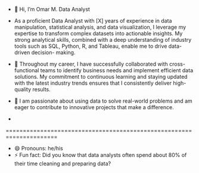 - 👋 Hi, I’m Omar M. Data Analyst
  
- As a proficient Data Analyst with [X] years of experience in data manipulation, statistical analysis, and data visualization, I leverage my expertise to transform complex datasets into       actionable insights. My strong analytical skills, combined with a deep understanding of industry tools such as SQL, Python, R, and Tableau, enable me to drive data-driven decision-          making.

- 🌱 Throughout my career, I have successfully collaborated with cross-functional teams to identify business needs and implement efficient data solutions. My commitment to continuous            learning and staying updated with the latest industry trends ensures that I consistently deliver high-quality results.

- 💞️ I am passionate about using data to solve real-world problems and am eager to contribute to innovative projects that make a difference.
- 
=====================================================================

- 😄 Pronouns: he/his
- ⚡ Fun fact: Did you know that data analysts often spend about 80% of their time cleaning and preparing data?

<!---
Omar-rageb/Omar-rageb is a ✨ special ✨ repository because its `README.md` (this file) appears on your GitHub profile.
You can click the Preview link to take a look at your changes.
--->
